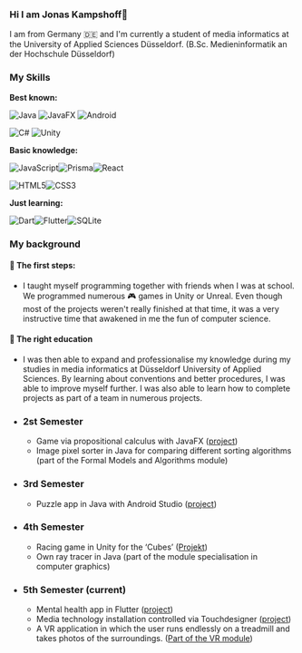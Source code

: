 ### Hi I am Jonas Kampshoff👋
I am from Germany :de: and
I'm currently a student of media informatics at the University of Applied Sciences Düsseldorf. (B.Sc. Medieninformatik an der Hochschule Düsseldorf)

### My Skills

**Best known:**

![Java](https://img.shields.io/badge/java-%23ED8B00.svg?style=for-the-badge&logo=openjdk&logoColor=white)
![JavaFX](https://img.shields.io/badge/javafx-%23FF0000.svg?style=for-the-badge&logo=javafx&logoColor=white)
![Android](https://img.shields.io/badge/Android-3DDC84?style=for-the-badge&logo=android&logoColor=white)

![C#](https://img.shields.io/badge/c%23-%23239120.svg?style=for-the-badge&logo=csharp&logoColor=white)
![Unity](https://img.shields.io/badge/unity-%23000000.svg?style=for-the-badge&logo=unity&logoColor=white)

**Basic knowledge:**

![JavaScript](https://img.shields.io/badge/javascript-%23323330.svg?style=for-the-badge&logo=javascript&logoColor=%23F7DF1E)![Prisma](https://img.shields.io/badge/Prisma-3982CE?style=for-the-badge&logo=Prisma&logoColor=white)![React](https://img.shields.io/badge/react-%2320232a.svg?style=for-the-badge&logo=react&logoColor=%2361DAFB)

![HTML5](https://img.shields.io/badge/html5-%23E34F26.svg?style=for-the-badge&logo=html5&logoColor=white)![CSS3](https://img.shields.io/badge/css3-%231572B6.svg?style=for-the-badge&logo=css3&logoColor=white)

**Just learning:**

![Dart](https://img.shields.io/badge/dart-%230175C2.svg?style=for-the-badge&logo=dart&logoColor=white)![Flutter](https://img.shields.io/badge/Flutter-%2302569B.svg?style=for-the-badge&logo=Flutter&logoColor=white)![SQLite](https://img.shields.io/badge/sqlite-%2307405e.svg?style=for-the-badge&logo=sqlite&logoColor=white)

### My background

#### :baby: The first steps:
- I taught myself programming together with friends when I was at school. We programmed numerous :video_game: games in Unity or Unreal. Even though most of the projects weren't really finished at that time, it was a very instructive time that awakened in me the fun of computer science.

 <!-- TODO Bilder einfügen/Link zu Bildern --> 

#### :child: The right education
- I was then able to expand and professionalise my knowledge during my studies in media informatics at Düsseldorf University of Applied Sciences. By learning about conventions and
better procedures, I was able to improve myself further. I was also able to learn how to complete projects as part of a team in numerous projects.

- ### 2st Semester
    - Game via propositional calculus with JavaFX ([project](https://github.com/HSD-Return42/Return42))
    - Image pixel sorter in Java for comparing different sorting algorithms (part of the Formal Models and Algorithms module)
    <!-- TODO Repo erstellen und verlinken --> 
- ### 3rd Semester
    - Puzzle app in Java with Android Studio ([project](https://github.com/HSD-Puzzle/Puzzle))
- ### 4th Semester
    - Racing game in Unity for the ‘Cubes’ ([Projekt](https://github.com/jbg-1/hovercar-42?tab=readme-ov-file))
    - Own ray tracer in Java (part of the module specialisation in computer graphics)
    <!-- TODO Repo erstellen und verlinken --> 
- ### 5th Semester (current)
    - Mental health app in Flutter ([project](https://github.com/HSDContainerProjekt/MentalHealthApp))
    - Media technology installation controlled via Touchdesigner ([project](https://github.com/JonasKampshoff/KineticLights_Unity_x_TouchDesigner))
    - A VR application in which the user runs endlessly on a treadmill and takes photos of the surroundings. ([Part of the VR module](https://github.com/JonasKampshoff/VREndlessPhotoWalk))
